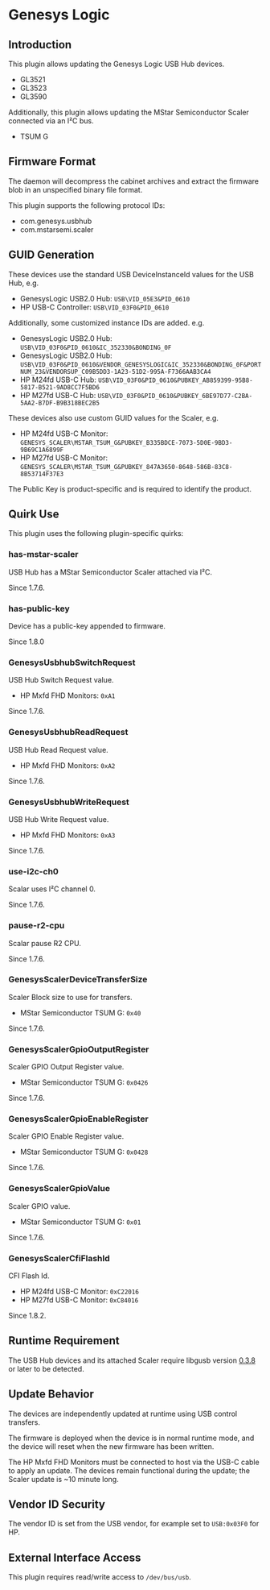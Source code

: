 # Genesys Logic

## Introduction

This plugin allows updating the Genesys Logic USB Hub devices.

* GL3521
* GL3523
* GL3590

Additionally, this plugin allows updating the MStar Semiconductor Scaler connected via an I²C bus.

* TSUM G

## Firmware Format

The daemon will decompress the cabinet archives and extract the firmware blob in an unspecified binary file format.

This plugin supports the following protocol IDs:

* com.genesys.usbhub
* com.mstarsemi.scaler

## GUID Generation

These devices use the standard USB DeviceInstanceId values for the USB Hub, e.g.

* GenesysLogic USB2.0 Hub: `USB\VID_05E3&PID_0610`
* HP USB-C Controller: `USB\VID_03F0&PID_0610`

Additionally, some customized instance IDs are added. e.g.

* GenesysLogic USB2.0 Hub: `USB\VID_03F0&PID_0610&IC_352330&BONDING_0F`
* GenesysLogic USB2.0 Hub: `USB\VID_03F0&PID_0610&VENDOR_GENESYSLOGIC&IC_352330&BONDING_0F&PORTNUM_23&VENDORSUP_C09B5DD3-1A23-51D2-995A-F7366AAB3CA4`
* HP M24fd USB-C Hub: `USB\VID_03F0&PID_0610&PUBKEY_AB859399-95B8-5817-B521-9AD8CC7F5BD6`
* HP M27fd USB-C Hub: `USB\VID_03F0&PID_0610&PUBKEY_6BE97D77-C2BA-5AA2-B7DF-B9B318BEC2B5`

These devices also use custom GUID values for the Scaler, e.g.

* HP M24fd USB-C Monitor: `GENESYS_SCALER\MSTAR_TSUM_G&PUBKEY_B335BDCE-7073-5D0E-9BD3-9B69C1A6899F`
* HP M27fd USB-C Monitor: `GENESYS_SCALER\MSTAR_TSUM_G&PUBKEY_847A3650-8648-586B-83C8-8B53714F37E3`

The Public Key is product-specific and is required to identify the product.

## Quirk Use

This plugin uses the following plugin-specific quirks:

### has-mstar-scaler

USB Hub has a MStar Semiconductor Scaler attached via I²C.

Since 1.7.6.

### has-public-key

Device has a public-key appended to firmware.

Since 1.8.0

### GenesysUsbhubSwitchRequest

USB Hub Switch Request value.

* HP Mxfd FHD Monitors: `0xA1`

Since 1.7.6.

### GenesysUsbhubReadRequest

USB Hub Read Request value.

* HP Mxfd FHD Monitors: `0xA2`

Since 1.7.6.

### GenesysUsbhubWriteRequest

USB Hub Write Request value.

* HP Mxfd FHD Monitors: `0xA3`

Since 1.7.6.

### use-i2c-ch0

Scalar uses I²C channel 0.

Since 1.7.6.

### pause-r2-cpu

Scalar pause R2 CPU.

Since 1.7.6.

### GenesysScalerDeviceTransferSize

Scaler Block size to use for transfers.

* MStar Semiconductor TSUM G: `0x40`

Since 1.7.6.

### GenesysScalerGpioOutputRegister

Scaler GPIO Output Register value.

* MStar Semiconductor TSUM G: `0x0426`

Since 1.7.6.

### GenesysScalerGpioEnableRegister

Scaler GPIO Enable Register value.

* MStar Semiconductor TSUM G: `0x0428`

Since 1.7.6.

### GenesysScalerGpioValue

Scaler GPIO value.

* MStar Semiconductor TSUM G: `0x01`

Since 1.7.6.

### GenesysScalerCfiFlashId

CFI Flash Id.

* HP M24fd USB-C Monitor: `0xC22016`
* HP M27fd USB-C Monitor: `0xC84016`

Since 1.8.2.

## Runtime Requirement

The USB Hub devices and its attached Scaler require libgusb version [0.3.8][1] or later to be detected.

## Update Behavior

The devices are independently updated at runtime using USB control transfers.

The firmware is deployed when the device is in normal runtime mode, and the device will reset when the new firmware has been written.

The HP Mxfd FHD Monitors must be connected to host via the USB-C cable to apply an update. The devices remain functional during the update; the Scaler update is ~10 minute long.

## Vendor ID Security

The vendor ID is set from the USB vendor, for example set to `USB:0x03F0` for HP.

## External Interface Access

This plugin requires read/write access to `/dev/bus/usb`.

[1]: https://github.com/hughsie/libgusb/commit/4e118c154dde70e196c4381bd97790a9413c3552
